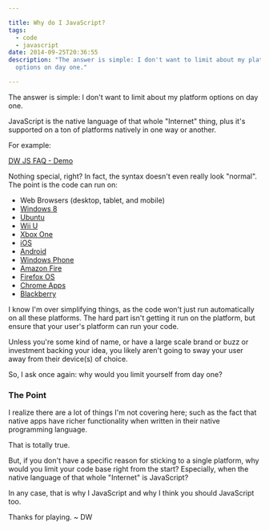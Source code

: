 ```yaml
---

title: Why do I JavaScript?
tags:
  - code
  - javascript
date: 2014-09-25T20:36:55
description: "The answer is simple: I don't want to limit about my platform
  options on day one."

---
```


The answer is simple: I don't want to limit about my platform options on day one.

JavaScript is the native language of that whole "Internet" thing, plus it's supported on a ton of platforms natively in one way or another.

For example:

[DW JS FAQ - Demo](http://jsbin.com/gevur/4/embed?js,console)<script src="http://static.jsbin.com/js/embed.js"></script>

Nothing special, right? In fact, the syntax doesn't even really look "normal". The point is the code can run on:

*   Web Browsers (desktop, tablet, and mobile)
*   [Windows 8](http://msdn.microsoft.com/en-ca/library/windows/apps/br211385.aspx)
*   [Ubuntu](http://developer.ubuntu.com/apps/html-5/)
*   [Wii U](https://wiiu-developers.nintendo.com/)
*   [Xbox One](http://channel9.msdn.com/Events/Build/2014/2-647)
*   [iOS](http://cordova.apache.org/docs/en/3.5.0/guide_platforms_ios_index.md.html#iOS%20Platform%20Guide)
*   [Android](http://cordova.apache.org/docs/en/3.5.0/guide_platforms_android_index.md.html#Android%20Platform%20Guide)
*   [Windows Phone](http://blogs.msdn.com/b/davrous/archive/2014/05/12/creating-a-html5-phone-tablet-amp-pc-game-using-the-universal-apps-project-for-windows-stores.aspx)
*   [Amazon Fire](https://developer.amazon.com/public/solutions/platforms/webapps)
*   [Firefox OS](https://developer.mozilla.org/en-US/Apps)
*   [Chrome Apps](https://developer.chrome.com/apps/about_apps)
*   [Blackberry](http://developer.blackberry.com/html5/)

I know I'm over simplifying things, as the code won't just run automatically on all these platforms. The hard part isn't getting it run on the platform, but ensure that your user's platform can run your code.

Unless you're some kind of name, or have a large scale brand or buzz or investment backing your idea, you likely aren't going to sway your user away from their device(s) of choice.

So, I ask once again: why would you limit yourself from day one?

### The Point

I realize there are a lot of things I'm not covering here; such as the fact that native apps have richer functionality when written in their native programming language.

That is totally true. 

But, if you don't have a specific reason for sticking to a single platform, why would you limit your code base right from the start? Especially, when the native language of that whole "Internet" is JavaScript?

In any case, that is why I JavaScript and why I think you should JavaScript too.

Thanks for playing. ~ DW